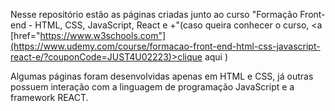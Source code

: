Nesse repositório estão as páginas criadas junto ao curso "Formação Front-end - HTML, CSS, JavaScript, React e +"(caso queira conhecer o curso, <a [href="https://www.w3schools.com"](https://www.udemy.com/course/formacao-front-end-html-css-javascript-react-e/?couponCode=JUST4U02223)>clique aqui</a> )

Algumas páginas foram desenvolvidas apenas em HTML e CSS, já outras possuem interação com a linguagem de programação JavaScript e a framework REACT.
